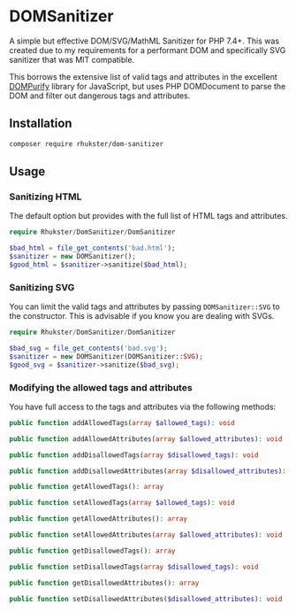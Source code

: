 # DOMSanitizer

A simple but effective DOM/SVG/MathML Sanitizer for PHP 7.4+.  This was created due to my requirements for a performant DOM and specifically SVG sanitizer that was MIT compatible.  

This borrows the extensive list of valid tags and attributes in the excellent [DOMPurify](https://github.com/cure53/DOMPurify) library for JavaScript, but uses PHP DOMDocument to parse the DOM and filter out dangerous tags and attributes.

## Installation

```sh
composer require rhukster/dom-sanitizer
```

## Usage

### Sanitizing HTML

The default option but provides with the full list of HTML tags and attributes.

```php
require Rhukster/DomSanitizer/DomSanitizer

$bad_html = file_get_contents('bad.html');
$sanitizer = new DOMSanitizer();
$good_html = $sanitizer->sanitize($bad_html);
```

### Sanitizing SVG

You can limit the valid tags and attributes by passing `DOMSanitizer::SVG` to the constructor.  This is advisable if you know you are dealing with SVGs.

```php
require Rhukster/DomSanitizer/DomSanitizer

$bad_svg = file_get_contents('bad.svg');
$sanitizer = new DOMSanitizer(DOMSanitizer::SVG);
$good_svg = $sanitizer->sanitize($bad_svg);
```

### Modifying the allowed tags and attributes

You have full access to the tags and attributes via the following methods:

```php
public function addAllowedTags(array $allowed_tags): void

public function addAllowedAttributes(array $allowed_attributes): void

public function addDisallowedTags(array $disallowed_tags): void

public function addDisallowedAttributes(array $disallowed_attributes): void

public function getAllowedTags(): array

public function setAllowedTags(array $allowed_tags): void

public function getAllowedAttributes(): array

public function setAllowedAttributes(array $allowed_attributes): void

public function getDisallowedTags(): array

public function setDisallowedTags(array $disallowed_tags): void

public function getDisallowedAttributes(): array

public function setDisallowedAttributes($disallowed_attributes): void
```
